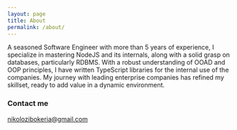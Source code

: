 ```yaml
---
layout: page
title: About
permalink: /about/
---
```


A seasoned Software Engineer with more than 5 years of experience, I specialize in mastering NodeJS and its internals, along with a solid grasp on databases, particularly RDBMS. With a robust understanding of OOAD and OOP principles, I have written TypeScript libraries for the internal use of the companies. My journey with leading enterprise companies has refined my skillset, ready to add value in a dynamic environment.

### Contact me

[nikolozibokeria@gmail.com](mailto:nikolozibokeria@gmail.com)